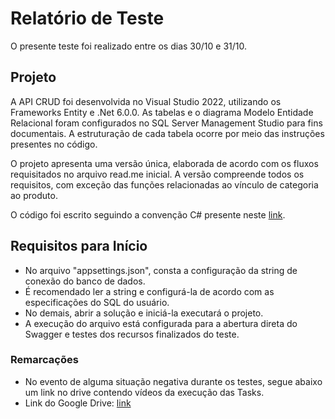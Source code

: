 # Relatório de Teste

O presente teste foi realizado entre os dias 30/10 e 31/10.

## Projeto

A API CRUD foi desenvolvida no Visual Studio 2022, utilizando os Frameworks Entity e .Net 6.0.0. As tabelas e o diagrama Modelo Entidade Relacional foram configurados no SQL Server Management Studio para fins documentais. A estruturação de cada tabela ocorre por meio das instruções presentes no código.

O projeto apresenta uma versão única, elaborada de acordo com os fluxos requisitados no arquivo read.me inicial. A versão compreende todos os requisitos, com exceção das funções relacionadas ao vínculo de categoria ao produto.

O código foi escrito seguindo a convenção C# presente neste [link](https://learn.microsoft.com/pt-br/dotnet/csharp/fundamentals/coding-style/coding-conventions).

## Requisitos para Início

- No arquivo "appsettings.json", consta a configuração da string de conexão do banco de dados.
- É recomendado ler a string e configurá-la de acordo com as especificações do SQL do usuário. 
- No demais, abrir a solução e iniciá-la executará o projeto.
- A execução do arquivo está configurada para a abertura direta do Swagger e testes dos recursos finalizados do teste.

### Remarcações

- No evento de alguma situação negativa durante os testes, segue abaixo um link no drive contendo vídeos da execução das Tasks.
- Link do Google Drive: [link](https://drive.google.com/drive/folders/1-xETlJnlvFwwyyp30GGa-X8Uc88Zi5_S?usp=sharing)
